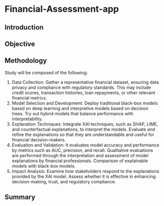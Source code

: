 # Financial-Assessment-app

## Introduction

## Objective

## Methodology
Study will be composed of the following:
1. Data Collection: Gather a representative financial dataset, ensuring data privacy and compliance with regulatory standards. This may include credit scores, transaction histories, loan repayments, or other relevant financial metrics.
2. Model Selection and Development: Deploy traditional black-box models based on deep learning and interpretive models based on decision trees. Try out hybrid models that balance performance with interpretability.
3. Explanation Techniques: Integrate XAI techniques, such as SHAP, LIME, and counterfactual explanations, to interpret the models. Evaluate and refine the explanations so that they are understandable and useful for financial decision-makers.
4. Evaluation and Validation: It evaluates model accuracy and performance by metrics such as AUC, precision, and recall. Qualitative evaluations are performed through the interpretation and assessment of model explanations by financial professionals. Comparison of explainable models with black-box models.
5. Impact Analysis: Examine how stakeholders respond to the explanations provided by the XAI model. Assess whether it is effective in enhancing decision-making, trust, and regulatory compliance.

## Summary
